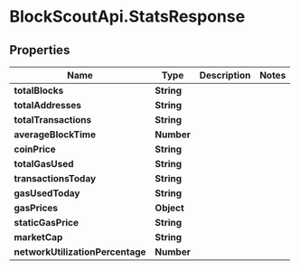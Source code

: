 # BlockScoutApi.StatsResponse

## Properties
Name | Type | Description | Notes
------------ | ------------- | ------------- | -------------
**totalBlocks** | **String** |  | 
**totalAddresses** | **String** |  | 
**totalTransactions** | **String** |  | 
**averageBlockTime** | **Number** |  | 
**coinPrice** | **String** |  | 
**totalGasUsed** | **String** |  | 
**transactionsToday** | **String** |  | 
**gasUsedToday** | **String** |  | 
**gasPrices** | **Object** |  | 
**staticGasPrice** | **String** |  | 
**marketCap** | **String** |  | 
**networkUtilizationPercentage** | **Number** |  | 
